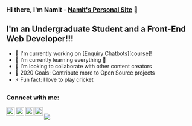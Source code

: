### Hi there, I'm Namit - [Namit's Personal Site][website] 👋

## I'm an Undergraduate Student and a Front-End Web Developer!!!

- 🔭 I'm currently working on [Enquiry Chatbots][course]!
- 🌱 I’m currently learning everything 🤣
- 👯 I’m looking to collaborate with other content creators
- 🥅 2020 Goals: Contribute more to Open Source projects
- ⚡ Fun fact: I love to play cricket

### Connect with me:

[<img align="left" alt="Namit's Peronal Site" width="22px" src="https://img.icons8.com/metro/26/4a90e2/domain.png" />][website]
[<img align="left" alt="" width="22px" src="https://img.icons8.com/android/24/4a90e2/twitter.png" />][twitter]
[<img align="left" alt="NamitNaik | LinkedIn" width="22px" src="https://cdn.jsdelivr.net/npm/simple-icons@v3/icons/linkedin.svg" />][linkedin]
[<img align="left" alt="NamitNaik | Instagram" width="22px" src="https://cdn.jsdelivr.net/npm/simple-icons@v3/icons/instagram.svg" />][instagram]

<br />

[website]: https://namitnaik.github.io/CV/
[twitter]: https://twitter.com/NamitNaik23
[linkedin]: https://linkedin.com/in/codeSTACKr
[instagram]: https://instagram.com/codeSTACKr


<img src="https://img.icons8.com/android/24/4a90e2/twitter.png"/>

